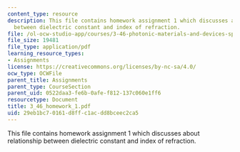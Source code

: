 ```yaml
---
content_type: resource
description: This file contains homework assignment 1 which discusses about  relationship
  between dielectric constant and index of refraction.
file: /ol-ocw-studio-app/courses/3-46-photonic-materials-and-devices-spring-2006/29eb1bc70161d8ffc1acdd8bceec2ca5_3_46_homework_1.pdf
file_size: 19481
file_type: application/pdf
learning_resource_types:
- Assignments
license: https://creativecommons.org/licenses/by-nc-sa/4.0/
ocw_type: OCWFile
parent_title: Assignments
parent_type: CourseSection
parent_uid: 0522daa3-fe6b-0afe-f812-137c060e1ff6
resourcetype: Document
title: 3_46_homework_1.pdf
uid: 29eb1bc7-0161-d8ff-c1ac-dd8bceec2ca5
---
```

This file contains homework assignment 1 which discusses about  relationship between dielectric constant and index of refraction.